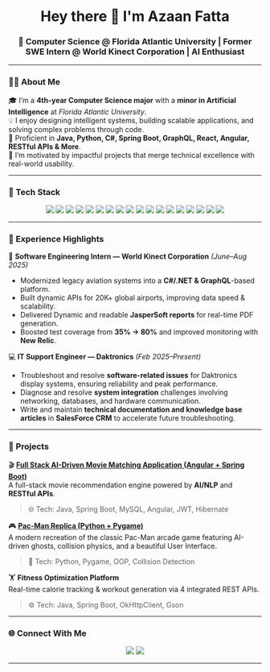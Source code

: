 <h1 align="center">Hey there 👋  I'm Azaan Fatta </h1>
<h3 align="center">🚀 Computer Science @ Florida Atlantic University | Former SWE Intern @ World Kinect Corporation | AI Enthusiast</h3>

<!-- <p align="center">
  <img src="https://github.com/AzaanFatta/AzaanFatta/assets/placeholder-banner" width="100%" alt="banner"/>
</p> -->

---

### 👨‍💻 About Me
🎓 I’m a **4th-year Computer Science major** with a **minor in Artificial Intelligence** at *Florida Atlantic University*.  
💡 I enjoy designing intelligent systems, building scalable applications, and solving complex problems through code.  
💬 Proficient in **Java, Python, C#, Spring Boot, GraphQL, React, Angular, RESTful APIs & More**.   
🚀 I’m motivated by impactful projects that merge technical excellence with real-world usability.  

---

### 🧠 Tech Stack
<p align="center">
  <img src="https://img.shields.io/badge/Java-ED8B00?style=for-the-badge&logo=openjdk&logoColor=white"/>
  <img src="https://img.shields.io/badge/Python-3776AB?style=for-the-badge&logo=python&logoColor=white"/>
  <img src="https://img.shields.io/badge/C%23-239120?style=for-the-badge&logo=c-sharp&logoColor=white"/>
  <img src="https://img.shields.io/badge/Spring_Boot-6DB33F?style=for-the-badge&logo=spring&logoColor=white"/>
  <img src="https://img.shields.io/badge/.NET-512BD4?style=for-the-badge&logo=dotnet&logoColor=white"/>
  <img src="https://img.shields.io/badge/GraphQL-E10098?style=for-the-badge&logo=graphql&logoColor=white"/>
  <img src="https://img.shields.io/badge/Apollo-311C87?style=for-the-badge&logo=apollographql&logoColor=white"/>
  <img src="https://img.shields.io/badge/Angular-DD0031?style=for-the-badge&logo=angular&logoColor=white"/>
  <img src="https://img.shields.io/badge/React-20232A?style=for-the-badge&logo=react&logoColor=61DAFB"/>
  <img src="https://img.shields.io/badge/JavaScript-F7DF1E?style=for-the-badge&logo=javascript&logoColor=black"/>
  <img src="https://img.shields.io/badge/TypeScript-007ACC?style=for-the-badge&logo=typescript&logoColor=white"/>
  <img src="https://img.shields.io/badge/MySQL-005C84?style=for-the-badge&logo=mysql&logoColor=white"/>
  <img src="https://img.shields.io/badge/PostgreSQL-316192?style=for-the-badge&logo=postgresql&logoColor=white"/>
  <img src="https://img.shields.io/badge/AWS-232F3E?style=for-the-badge&logo=amazonaws&logoColor=white"/>
  <img src="https://img.shields.io/badge/Azure-0078D4?style=for-the-badge&logo=microsoftazure&logoColor=white"/>
  <img src="https://img.shields.io/badge/Docker-2496ED?style=for-the-badge&logo=docker&logoColor=white"/>
  <img src="https://img.shields.io/badge/GitHub_Actions-2088FF?style=for-the-badge&logo=githubactions&logoColor=white"/>
  <img src="https://img.shields.io/badge/JIRA-0052CC?style=for-the-badge&logo=jira&logoColor=white"/>
</p>

---

### 💼 Experience Highlights
🛫 **Software Engineering Intern — World Kinect Corporation** *(June–Aug 2025)*  
- Modernized legacy aviation systems into a **C#/.NET & GraphQL**-based platform.  
- Built dynamic APIs for 20K+ global airports, improving data speed & scalability.  
- Delivered Dynamic and readable **JasperSoft reports** for real-time PDF generation.  
- Boosted test coverage from **35% → 80%** and improved monitoring with **New Relic**.  

💻 **IT Support Engineer — Daktronics** *(Feb 2025–Present)*  
- Troubleshoot and resolve **software-related issues** for Daktronics display systems, ensuring reliability and peak performance.  
- Diagnose and resolve **system integration** challenges involving networking, databases, and hardware communication.  
- Write and maintain **technical documentation and knowledge base articles** in **SalesForce CRM** to accelerate future troubleshooting. 

---

### 🧩 Projects

🎬 **[Full Stack AI-Driven Movie Matching Application (Angular + Spring Boot)](https://github.com/AzaanFatta/Full-Stack-AI-Driven-Movie-Matching-Application)**  
A full-stack movie recommendation engine powered by **AI/NLP** and **RESTful APIs**.  
> 🌐 Tech: Java, Spring Boot, MySQL, Angular, JWT, Hibernate  

🎮 **[Pac-Man Replica (Python + Pygame)](https://github.com/AzaanFatta/Pac-Man-Replica-Game)**  
A modern recreation of the classic Pac-Man arcade game featuring AI-driven ghosts, collision physics, and a beautiful User Interface.  
> 🧠 Tech: Python, Pygame, OOP, Collision Detection  

🏋️ **Fitness Optimization Platform**  
Real-time calorie tracking & workout generation via 4 integrated REST APIs.  
> ⚙️ Tech: Java, Spring Boot, OkHttpClient, Gson  

---

### 🌐 Connect With Me
<p align="center">
  <a href="https://www.linkedin.com/in/azaanfatta/"><img src="https://img.shields.io/badge/LinkedIn-Azaan_Fatta-blue?style=for-the-badge&logo=linkedin"></a>
  <a href="mailto:afatta2022@fau.edu"><img src="https://img.shields.io/badge/Email-afatta2022@fau.edu-green?style=for-the-badge&logo=gmail&logoColor=white"></a>
</p>

---
